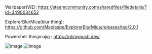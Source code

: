 Wallpaper(WE): https://steamcommunity.com/sharedfiles/filedetails/?id=3490034653

ExplorerBlurMica(blur thing): https://github.com/Maplespe/ExplorerBlurMica/releases/tag/2.0.1

Powershell thingmajig : https://ohmyposh.dev/

![image](https://github.com/user-attachments/assets/3e0f761f-e772-4106-90ed-4db3735d6b90)
![image](https://github.com/user-attachments/assets/fa7c2973-2b93-4b49-9774-c5322204b6e3)

